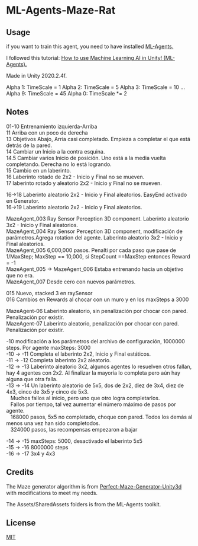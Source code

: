 # ML-Agents-Maze-Rat

## Usage

if you want to train this agent, you need to have installed [ML-Agents.](https://github.com/Unity-Technologies/ml-agents)

I followed this tutorial: [How to use Machine Learning AI in Unity! (ML-Agents).](https://www.youtube.com/watch?v=zPFU30tbyKs)

Made in Unity 2020.2.4f.

Alpha 1: TimeScale = 1
Alpha 2: TimeScale = 5
Alpha 3: TimeScale = 10
...
Alpha 9: TimeScale = 45
Alpha 0: TimeScale *= 2


## Notes

01-10 Entrenamiento izquierda-Arriba </br>
11 Arriba con un poco de derecha</br>
13 Objetivos Abajo, Arria casi completado. Empieza a completar el que está detrás de la pared.</br>
14 Cambiar un Inicio a la contra esquina.</br>
14.5 Cambiar varios Inicio de posición. Uno está a la media vuelta completando. Derecha no lo está logrando.</br>
15 Cambio en un laberinto.</br>
16 Laberinto rotado de 2x2 - Inicio y Final no se mueven.</br>
17 laberinto rotado y aleatorio 2x2 - Inicio y Final no se mueven.</br>

16->18 Laberinto aleatorio 2x2 - Inicio y Final  aleatorios. EasyEnd activado en Generator.</br>
16->19  Laberinto aleatorio 2x2 - Inicio y Final  aleatorios.</br>

MazeAgent_003 Ray Sensor Perception 3D component. Laberinto aleatorio 3x2 - Inicio y Final aleatorios.</br>
MazeAgent_004 Ray Sensor Perception 3D component, modificación de parámetros.Agrega rotation del agente. Laberinto aleatorio 3x2 - Inicio y Final aleatorios.</br>
MazeAgent_005 6,000,000 pasos. Penalti por cada paso que pase de 1/MaxStep; MaxStep == 10,000, si StepCount ==MaxStep entonces Reward = -1</br>
MazeAgent_005 -> MazeAgent_006 Estaba entrenando hacia un objetivo que no era.</br>
MazeAgent_007 Desde cero con nuevos parámetros.</br>

015 Nuevo, stacked 3 en raySensor</br>
016 Cambios en Rewards al chocar con un muro y en los maxSteps a 3000</br>

MazeAgent-06 Laberinto aleatorio, sin penalización por chocar con pared. Penalización por existir.</br>
MazeAgent-07 Laberinto aleatorio, penalización por chocar con pared. Penalización por existir.</br>

-10 modificación a los parámetros del archivo de configuración, 1000000 steps. Por agente maxSteps: 3000</br>
-10 -> -11 Completa el laberinto 2x2, Inicio y Final estáticos.</br>
-11 -> -12 Completa laberinto 2x2 aleatorio.</br>
-12 -> -13 Laberinto aleatorio 3x2, algunos agentes lo resuelven otros fallan, hay 4 agentes con 2x2. Al finalizar la mayoría lo completa pero aún hay alguna que otra falla.</br>
-13 -> -14 Un laberinto aleatorio de 5x5, dos de 2x2, diez de 3x4, diez de 4x3, cinco de 3x5 y cinco de 5x3.</br>
    &nbsp;&nbsp;&nbsp;Muchos fallos al inicio, pero uno que otro logra completarlos.</br>
    &nbsp;&nbsp;&nbsp;Fallos por tiempo, tal vez aumentar el número máximo de pasos por agente.</br>
    &nbsp;&nbsp;&nbsp;168000 pasos, 5x5 no completado, choque con pared. Todos los demás al menos una vez han sido completodos.</br>
    &nbsp;&nbsp;&nbsp;324000 pasos, las recompensas empezaron a bajar</br>

-14 -> -15 maxSteps: 5000, desactivado el laberinto 5x5</br>
-15 -> -16 8000000 steps</br>
-16 -> -17 3x4 y 4x3</br>




## Credits
The Maze generator algorithm is from [Perfect-Maze-Generator-Unity3d](https://github.com/orifmilod/Perfect-Maze-Generator-Unity3d) with modifications to meet my needs.

The Assets/SharedAssets folders is from the ML-Agents toolkit.

## License
[MIT](https://choosealicense.com/licenses/mit/)
